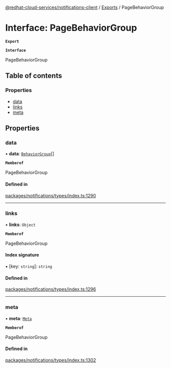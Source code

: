 [@redhat-cloud-services/notifications-client](../README.md) / [Exports](../modules.md) / PageBehaviorGroup

# Interface: PageBehaviorGroup

**`Export`**

**`Interface`**

PageBehaviorGroup

## Table of contents

### Properties

- [data](PageBehaviorGroup.md#data)
- [links](PageBehaviorGroup.md#links)
- [meta](PageBehaviorGroup.md#meta)

## Properties

### data

• **data**: [`BehaviorGroup`](BehaviorGroup.md)[]

**`Memberof`**

PageBehaviorGroup

#### Defined in

[packages/notifications/types/index.ts:1290](https://github.com/RedHatInsights/javascript-clients/blob/master/packages/notifications/types/index.ts#L1290)

___

### links

• **links**: `Object`

**`Memberof`**

PageBehaviorGroup

#### Index signature

▪ [key: `string`]: `string`

#### Defined in

[packages/notifications/types/index.ts:1296](https://github.com/RedHatInsights/javascript-clients/blob/master/packages/notifications/types/index.ts#L1296)

___

### meta

• **meta**: [`Meta`](Meta.md)

**`Memberof`**

PageBehaviorGroup

#### Defined in

[packages/notifications/types/index.ts:1302](https://github.com/RedHatInsights/javascript-clients/blob/master/packages/notifications/types/index.ts#L1302)
